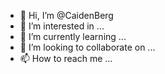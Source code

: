 - 👋 Hi, I’m @CaidenBerg
- 👀 I’m interested in ...
- 🌱 I’m currently learning ...
- 💞️ I’m looking to collaborate on ...
- 📫 How to reach me ...

<!---
CaidenBerg/CaidenBerg is a ✨ special ✨ repository because its `README.md` (this file) appears on your GitHub profile.
You can click the Preview link to take a look at your changes.
--->
